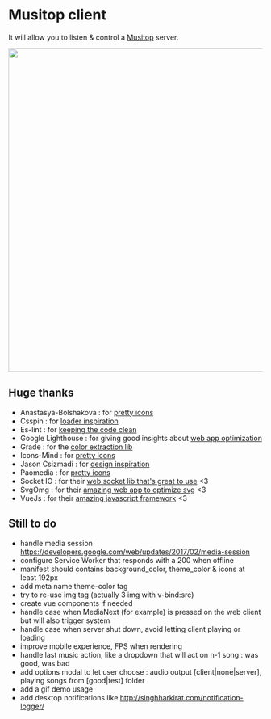 # Musitop client

It will allow you to listen & control a [Musitop](https://github.com/Shuunen/musitop) server.

<img src="http://imgur.com/7d8HRLUl.png" width="640">

## Huge thanks

* Anastasya-Bolshakova : for [pretty icons](https://www.iconfinder.com/nastu_bol)
* Csspin : for [loader inspiration](https://github.com/webkul/csspin)
* Es-lint : for [keeping the code clean](http://eslint.org/)
* Google Lighthouse : for giving good insights about [web app optimization](https://developers.google.com/web/tools/lighthouse/)
* Grade : for the [color extraction lib](https://github.com/benhowdle89/grade)
* Icons-Mind : for [pretty icons](https://www.iconfinder.com/iconsmind)
* Jason Csizmadi : for [design inspiration](https://dribbble.com/shots/1012466-Tyco-Music-player)
* Paomedia : for [pretty icons](https://www.iconfinder.com/paomedia)
* Socket IO : for their [web socket lib that's great to use](http://socket.io/) <3
* SvgOmg : for their [amazing web app to optimize svg](https://jakearchibald.github.io/svgomg/) <3
* VueJs : for their [amazing javascript framework](https://vuejs.org/) <3


## Still to do

* handle media session https://developers.google.com/web/updates/2017/02/media-session
* configure Service Worker that responds with a 200 when offline
* manifest should contains background_color, theme_color & icons at least 192px
* add meta name theme-color tag
* try to re-use img tag (actually 3 img with v-bind:src)
* create vue components if needed
* handle case when MediaNext (for example) is pressed on the web client but will also trigger system
* handle case when server shut down, avoid letting client playing or loading
* improve mobile experience, FPS when rendering
* handle last music action, like a dropdown that will act on n-1 song : was good, was bad
* add options modal to let user choose : audio output [client|none|server], playing songs from [good|test] folder
* add a gif demo usage
* add desktop notifications like http://singhharkirat.com/notification-logger/
